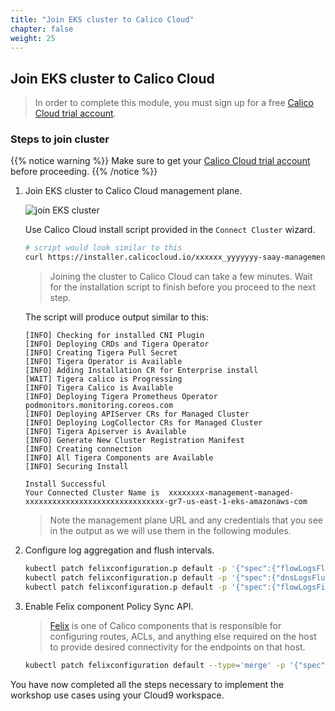 ```yaml
---
title: "Join EKS cluster to Calico Cloud"
chapter: false
weight: 25
---
```


## Join EKS cluster to Calico Cloud

>In order to complete this module, you must sign up for a free [Calico Cloud trial account](https://www.calicocloud.io).

### Steps to join cluster

{{% notice warning %}}
Make sure to get your [Calico Cloud trial account](https://www.calicocloud.io) before proceeding.
{{% /notice %}}

1. Join EKS cluster to Calico Cloud management plane.

    ![join EKS cluster](../images/join-eks-cluster.png)

    Use Calico Cloud install script provided in the `Connect Cluster` wizard.

    ```bash
    # script would look similar to this
    curl https://installer.calicocloud.io/xxxxxx_yyyyyyy-saay-management_install.sh | bash
    ```

    >Joining the cluster to Calico Cloud can take a few minutes. Wait for the installation script to finish before you proceed to the next step.

    The script will produce output similar to this:

    ```text
    [INFO] Checking for installed CNI Plugin
    [INFO] Deploying CRDs and Tigera Operator
    [INFO] Creating Tigera Pull Secret
    [INFO] Tigera Operator is Available
    [INFO] Adding Installation CR for Enterprise install
    [WAIT] Tigera calico is Progressing
    [INFO] Tigera Calico is Available
    [INFO] Deploying Tigera Prometheus Operator
    podmonitors.monitoring.coreos.com
    [INFO] Deploying APIServer CRs for Managed Cluster
    [INFO] Deploying LogCollector CRs for Managed Cluster
    [INFO] Tigera Apiserver is Available
    [INFO] Generate New Cluster Registration Manifest
    [INFO] Creating connection
    [INFO] All Tigera Components are Available
    [INFO] Securing Install

    Install Successful
    Your Connected Cluster Name is  xxxxxxxx-management-managed-xxxxxxxxxxxxxxxxxxxxxxxxxxxxxxx-gr7-us-east-1-eks-amazonaws-com
    ```

    >Note the management plane URL and any credentials that you see in the output as we will use them in the following modules.

2. Configure log aggregation and flush intervals.

    ```bash
    kubectl patch felixconfiguration.p default -p '{"spec":{"flowLogsFlushInterval":"10s"}}'
    kubectl patch felixconfiguration.p default -p '{"spec":{"dnsLogsFlushInterval":"10s"}}'
    kubectl patch felixconfiguration.p default -p '{"spec":{"flowLogsFileAggregationKindForAllowed":1}}'
    ```

3. Enable Felix component Policy Sync API.

    >[Felix](https://docs.tigera.io/reference/architecture/overview#felix) is one of Calico components that is responsible for configuring routes, ACLs, and anything else required on the host to provide desired connectivity for the endpoints on that host.

    ```bash
    kubectl patch felixconfiguration default --type='merge' -p '{"spec":{"policySyncPathPrefix":"/var/run/nodeagent"}}'
    ```

You have now completed all the steps necessary to implement the workshop use cases using your Cloud9 workspace.
